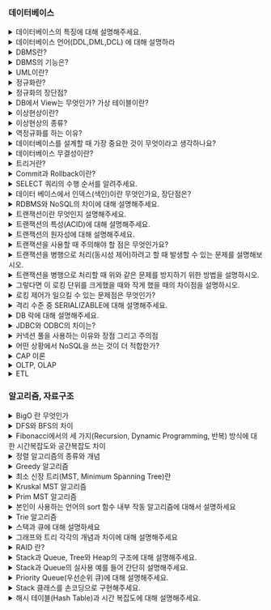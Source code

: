 
### 데이터베이스

<details>
<summary>데이터베이스의 특징에 대해 설명해주세요.</summary>
<div>

데이터베이스(Database)는 구조화된 정보나 데이터의 집합을 체계적으로 관리, 저장, 검색할 수 있게 해주는 시스템이며 데이터베이스 관리 시스템(Database Management System, DBMS)을 통해 데이터베이스를 관리하며, 이를 통해 데이터의 무결성, 일관성, 보안성, 백업 및 복구 등 여러 가지 중요한 기능을 수행할 수 있습니다. 

#### 데이터베이스의 주요 특징

- 구조화된 데이터의 저장: 데이터베이스는 데이터를 테이블 형태로 구조화하여 저장합니다. 각 테이블은 열(column)과 행(row)으로 구성되어 있으며, 각 열은 특정 유형의 데이터를 나타냅니다.
- 데이터의 무결성(Integrity): 데이터베이스는 데이터의 정확성과 일관성을 유지하기 위한 여러 가지 무결성 제약 조건을 제공합니다. 예를 들어, 기본키(primary key) 제약 조건은 테이블의 각 행이 유일하게 식별되도록 합니다.
- 데이터의 일관성(Consistency): 데이터베이스는 트랜잭션 처리를 통해 데이터의 일관성을 보장합니다. 트랜잭션은 하나 이상의 연산을 포함할 수 있으며, 모든 연산이 성공적으로 완료되거나 전혀 실행되지 않아야 합니다.=
- 보안(Security): 데이터베이스는 사용자 인증과 권한 부여를 통해 데이터 접근을 제어합니다. 이를 통해 민감한 정보를 보호하고 데이터의 무단 접근을 방지할 수 있습니다.
- 백업 및 복구(Backup and Recovery): 데이터 손실에 대비하여 데이터베이스는 데이터의 백업 및 복구 기능을 제공합니다. 시스템 장애나 데이터 손상이 발생했을 때 이전 상태로 복구할 수 있습니다.
- 동시성(Concurrency): 동시에 여러 사용자가 데이터베이스를 사용할 수 있도록 지원합니다. 데이터베이스 관리 시스템은 동시성 제어를 통해 여러 사용자의 데이터베이스 접근이 서로 간섭하지 않도록 관리합니다.
- 확장성(Scalability) 및 성능(Performance): 데이터베이스는 데이터의 양이 증가함에 따라 확장 가능하도록 설계되어 있으며, 인덱스, 쿼리 최적화 등 다양한 기술을 통해 높은 성능을 제공합니다.

</div>
</details>

<details>
<summary>데이터베이스 언어(DDL,DML,DCL) 에 대해 설명하라</summary>
<div>

### 데이터 정의 언어 (DDL: Data Definition Language)
DDL은 데이터베이스 스키마를 정의하거나 수정하고, 데이터베이스 내의 객체(테이블, 인덱스, 뷰 등)를 생성, 변경, 삭제하는 데 사용되는 언어입니다. DDL의 주요 명령어로는 CREATE, ALTER, DROP 등이 있습니다.
- CREATE: 데이터베이스, 테이블, 뷰 등의 새로운 객체를 생성합니다.
- ALTER: 기존의 데이터베이스 객체를 수정합니다.
- DROP: 데이터베이스 객체를 삭제합니다.
### 데이터 조작 언어 (DML: Data Manipulation Language)
DML은 데이터베이스 내의 데이터를 실제로 조작(추가, 수정, 삭제, 조회)하는 데 사용되는 언어입니다. DML의 주된 명령어로는 INSERT, UPDATE, DELETE, SELECT 등이 있습니다.
- INSERT: 테이블에 새로운 데이터를 추가합니다.
- UPDATE: 테이블의 기존 데이터를 수정합니다.
- DELETE: 테이블에서 데이터를 삭제합니다.
- SELECT: 테이블에서 데이터를 조회합니다.
### 데이터 제어 언어 (DCL: Data Control Language)
DCL은 데이터베이스 내의 데이터 접근 권한을 관리하거나 데이터의 무결성을 유지하기 위해 사용되는 언어입니다. DCL의 주요 명령어로는 GRANT, REVOKE 등이 있습니다.
- GRANT: 사용자에게 데이터베이스 객체에 대한 접근 권한을 부여합니다.
- REVOKE: 사용자에게 부여된 접근 권한을 제거합니다.
</div>
</details>

<details>
<summary>DBMS란?</summary>
<div>

DBMS(Database Management System, 데이터베이스 관리 시스템)란 데이터를 효율적으로 저장, 검색, 수정할 수 있도록 돕는 소프트웨어 시스템입니다. DBMS는 사용자와 데이터베이스 사이에서 중개자 역할을 하여 사용자의 요청에 따라 데이터를 조작하고 관리할 수 있게 합니다. 다양한 유형의 DBMS가 있으며, 이들은 크게 관계형 데이터베이스 관리 시스템(RDBMS)과 비관계형 데이터베이스 관리 시스템(NoSQL DBMS)으로 분류될 수 있습니다.

</div>
</details>

<details>
<summary>DBMS의 기능은?</summary>
<div>

- 데이터 정의: DBMS를 사용하여 데이터베이스의 구조를 생성, 수정, 삭제할 수 있습니다. 이는 데이터 정의 언어(DDL)를 사용하여 수행됩니다.
- 데이터 조작: 사용자는 데이터 조작 언어(DML)을 사용하여 데이터를 삽입, 수정, 삭제, 검색할 수 있습니다.
- 데이터 보안 및 무결성 관리: DBMS는 데이터의 보안, 무결성 및 일관성을 유지하기 위한 메커니즘을 제공합니다. 사용자 권한 관리를 통해 특정 데이터에 대한 접근을 제어할 수 있습니다.
- 데이터 백업 및 복구: 데이터의 손실이 발생했을 때 이를 복구할 수 있도록 DBMS는 백업 및 복구 기능을 제공합니다.
- 동시성 제어: 다수의 사용자가 동시에 데이터베이스에 접근할 때 발생할 수 있는 데이터의 불일치 문제를 방지하기 위해 DBMS는 동시성 제어 기능을 제공합니다.
- 트랜잭션 관리: DBMS는 트랜잭션이 데이터베이스의 무결성을 유지하면서 완전하게 처리될 수 있도록 관리합니다.
</div>
</details>

<details>
<summary>UML이란?</summary>
<div>
UML (Unified Modeling Language)은 소프트웨어 시스템의 설계를 시각화, 명세화, 구축 및 문서화하기 위해 사용되는 표준화된 모델링 언어입니다. UML은 소프트웨어 개발 과정에서 요구 사항의 분석부터 시스템 설계, 구현, 테스트, 유지 보수에 이르기까지 다양한 단계에서 사용됩니다. 크게 시스템의 정적인 구조를 표현하기 위한 구조 다이어그램, 시스템의 동적인 행위를 표현하기 위한 행동 다이어그램으로 나뉩니다.
</div>
</details>

<details>
<summary>정규화란?</summary>
<div>

정규화(Normalization)는 데이터베이스 설계에서 중복을 최소화하여 데이터의 무결성과 일관성을 유지하고, 수정, 삭제, 삽입 이상(anomalies)을 방지하기 위해 데이터를 구조화하는 과정입니다. 이 과정은 데이터를 여러 테이블로 분할하고, 테이블 간의 관계를 정의하여 구현합니다. 정규화는 주로 관계형 데이터베이스에서 사용되며, 여러 단계의 정규 형태(Normal Forms)로 구성됩니다.

#### 정규화의 주요 목표
- 중복 제거: 데이터의 중복을 최소화하여 저장 공간을 효율적으로 사용합니다.
- 데이터 무결성 유지: 데이터 간의 일관성과 정확성을 보장합니다.
- 이상 현상 방지: 데이터 삽입, 수정, 삭제 시 발생할 수 있는 문제를 최소화합니다.
#### 정규 형태
- 제1정규형(1NF): 모든 필드의 값이 원자값(더 이상 나눌 수 없는 값)으로만 구성되어야 합니다.
- 제2정규형(2NF): 제1정규형을 만족하며, 모든 비주요 키 속성이 기본 키에 완전 함수적 종속을 만족해야 합니다.
- 제3정규형(3NF): 제2정규형을 만족하며, 모든 비주요 키 속성이 기본 키에 이행적 종속이 되지 않아야 합니다.
- BCNF(Boyce-Codd Normal Form): 제3정규형을 만족하며, 모든 결정자가 후보 키가 되는 정규형입니다.
- 제4정규형(4NF) 및 제5정규형(5NF): 더 복잡한 다중값 종속성과 조인 종속성을 해결하기 위한 단계입니다.
</div>
</details>

<details>
<summary>정규화의 장단점?</summary>
<div>

### 정규화의 장점
- 데이터 중복 감소: 데이터 중복을 줄여 저장 공간을 효율적으로 사용할 수 있습니다.
- 데이터 무결성 및 일관성 유지: 데이터의 정확성과 일관성을 유지하며, 데이터베이스에서 오류가 발생할 확률을 줄입니다.
- 삽입/삭제/갱신 이상 최소화: 데이터 중복을 줄임으로써 삽입 이상, 삭제 이상, 갱신 이상과 같은 문제를 최소화합니다.
- 데이터 구조의 유연성 증가: 정규화된 데이터베이스는 변경이 필요할 때 더 쉽게 수정할 수 있습니다.
### 정규화의 단점
- 조회 성능 저하: 정규화로 인해 데이터가 여러 테이블에 분산되어 있을 때, 조인 연산이 빈번하게 발생하여 조회 성능이 저하될 수 있습니다.(Join 연산의 증가)
- 복잡성 증가: 데이터베이스의 구조가 복잡해지고, 관리가 어려워질 수 있습니다.
- 개발 및 유지 보수 비용 증가: 정규화된 데이터베이스는 설계가 더 복잡하고, 이로 인해 개발 및 유지보수 비용이 증가할 수 있습니다.
</div>
</details>

<details>
<summary>DB에서 View는 무엇인가? 가상 테이블이란?</summary>
<div>

데이터베이스에서 View는 실제 테이블의 데이터를 기반으로 한 가상의 테이블입니다. 이 가상 테이블은 하나 이상의 실제 테이블에서 데이터를 합성하여 만들어진 결과물로, 사용자에게는 실제 테이블처럼 보이지만, 데이터베이스에 물리적으로 존재하는 데이터의 집합은 아닙니다. View는 데이터를 검색하는 SQL 쿼리문에 이름을 부여한 것으로 이해할 수 있습니다.

#### View의 특징
- 보안성 향상: 사용자에게 특정 데이터만 보여주도록 하여 데이터 접근 제어를 용이하게 합니다.
- 복잡성 감소: 복잡한 쿼리를 간단하게 만들 수 있으며, 사용자는 복잡한 쿼리를 직접 작성하지 않고도 필요한 데이터에 접근할 수 있습니다.
- 데이터 독립성: 실제 테이블 구조가 변경되어도 View를 통해 접근하는 사용자는 영향을 받지 않을 수 있습니다.
#### 가상 테이블
가상 테이블은 View와 같이 물리적으로는 존재하지 않지만, 사용자가 쿼리를 통해 접근할 때 실제 테이블처럼 동작하는 데이터의 집합을 말합니다. 가상 테이블은 데이터베이스 시스템이 쿼리 실행 시점에 임시로 생성하며, 쿼리 처리가 끝나면 사라집니다.

###### View의 사용 사례
- 복잡한 쿼리 간소화: 여러 테이블에 걸쳐 있는 데이터를 조인 등을 통해 합치는 복잡한 쿼리를 View로 만들어 간단하게 접근할 수 있게 합니다.
- 특정 데이터 접근 제한: 사용자별로 특정 데이터에만 접근할 수 있도록 제한하고 싶을 때 View를 사용하여 접근 가능한 데이터를 제한할 수 있습니다.
</div>
</details>

<details>
<summary>이상현상이란?</summary>
<div>

이상현상(Anomalies)은 데이터베이스에서 데이터를 추가, 삭제, 수정할 때 발생할 수 있는 일관성 없는 데이터의 문제를 말합니다. 이러한 이상현상들은 데이터베이스가 잘못 설계되었을 때 주로 발생하며, 이를 방지하기 위해 데이터베이스 정규화 과정을 수행하여 데이터 중복을 최소화하고 각 정보가 적절히 분리되어 관리될 수 있도록 설계해야 합니다. 
</div>
</details>

<details>
<summary>이상현상의 종류?</summary>
<div>

### 삽입 이상 (Insertion Anomaly)
새로운 데이터를 삽입하려 할 때, 필요 이상의 정보를 입력해야 하는 문제입니다. 예를 들어, 학생 정보를 저장하는 테이블에서 학생이 수강하는 강의 정보도 함께 저장해야 한다면, 해당 학생이 아직 수강하는 강의가 없는 경우에도 강의 정보를 어떻게든 입력해야 합니다.

### 삭제 이상 (Deletion Anomaly)
특정 정보를 삭제할 때, 의도치 않게 관련된 다른 정보까지 함께 삭제되는 문제입니다. 예를 들어, 위의 학생 정보 테이블에서 특정 강의를 수강하는 모든 학생 정보를 삭제하면, 그 강의에 대한 정보도 함께 사라지게 됩니다.

### 갱신 이상 (Update Anomaly)
데이터 중복으로 인해, 데이터를 갱신할 때 일부만 갱신되어 데이터 간의 불일치가 발생하는 문제입니다. 예를 듀어, 하나의 테이블에 여러 학생이 같은 강의를 수강하고 있는 정보가 중복되어 있을 때, 그 강의 정보를 갱신하려면 모든 학생에 대한 레코드를 일일이 갱신해야 합니다. 일부만 갱신되면 데이터가 서로 일치하지 않게 됩니다.
</div>
</details>

<details>
<summary>역정규화를 하는 이유?</summary>
<div>

- 성능 향상: 정규화는 데이터 중복을 최소화하여 데이터 무결성을 보장하지만, 이로 인해 데이터를 조회할 때 여러 테이블 간에 조인(join) 연산이 많이 필요할 수 있습니다. 이러한 조인 연산은 데이터베이스의 성능을 저하시킬 수 있습니다. 역정규화를 통해 자주 사용되는 데이터를 하나의 테이블에 모으거나, 계산된 값을 저장함으로써 조회 성능을 향상시킬 수 있습니다.

- 쿼리 단순화: 여러 테이블에 걸쳐 있는 데이터를 조합하여 정보를 얻기 위한 복잡한 쿼리를 단순화할 수 있습니다. 역정규화를 통해 데이터가 한 곳에 모여 있게 되면, 사용자는 더 단순한 쿼리로 필요한 정보를 얻을 수 있습니다.

- 트랜잭션 속도 개선: 데이터를 업데이트하거나 삽입할 때, 정규화된 구조에서는 여러 테이블에 걸쳐 동시에 작업을 해야 할 수 있습니다. 역정규화를 통해 관련 데이터를 한 곳에 모으면, 이러한 작업들이 더 빨리 처리될 수 있습니다.

- 읽기 성능 향상: 특히 대규모 데이터를 다루는 데이터 웨어하우스와 같은 시스템에서는, 조회(읽기) 성능이 매우 중요합니다. 이 경우, 역정규화를 통해 데이터를 사전에 집계하거나 요약하여 빠르게 접근할 수 있도록 할 수 있습니다.
</div>
</details>

<details>
<summary>데이터베이스를 설계할 때 가장 중요한 것이 무엇이라고 생각하나요?</summary>
<div>
데이터의 무결성 유지와 성능 입니다. 데이터베이스의 주된 목적은 신뢰성 있는 데이터 저장이므로 데이터의 무결성 유지는 매우 중요한 요소 중 하나라고 생각합니다. 무결성을 유지하기 위해서는 정규화를 통해 데이터 중복을 최소화하고, 데이터베이스의 상태를 일관성 있게 유지하기 위해 트랜잭션 관리를 함으로써 데이터의 무결성을 보장하도록 합니다.
</div>
</details>

<details>
<summary>데이터베이스 무결성이란?</summary>
<div>

데이터베이스 무결성(Database Integrity)은 데이터베이스 내의 데이터가 정확하고 일관된 상태를 유지하는 것을 의미합니다. 데이터베이스 무결성을 보장하는 것은 데이터베이스 시스템의 핵심적인 요소 중 하나로, 데이터의 정확성, 일관성, 신뢰성을 유지하기 위해 다양한 제약 조건과 규칙을 적용합니다.
### 데이터베이스 무결성 종류
- 도메인 무결성(Domain Integrity): 각 필드(열)의 데이터가 정의된 도메인(유효한 값의 집합)에 속해야 한다는 것을 보장합니다. 예를 들어, 날짜 필드에는 유효한 날짜만 저장되어야 하며, 성별 필드에는 '남', '여'와 같은 유효한 값만 저장되어야 합니다.
- 엔터티 무결성(Entity Integrity): 테이블의 각 행(레코드)이 고유하게 식별될 수 있도록 합니다. 이를 위해 주로 기본 키(Primary Key)를 사용하여 각 행의 고유성을 보장합니다. 기본 키는 중복되거나 누락될 수 없는 값이어야 합니다.
- 참조 무결성(Referential Integrity): 외래 키(Foreign Key)를 사용하여 서로 관련된 테이블 간의 관계를 정확하게 유지합니다. 외래 키에 의해 참조되는 테이블의 행이 삭제되거나 변경될 때, 관련된 테이블의 데이터도 함께 업데이트되거나 삭제되어야 합니다.
- Null 무결성: Null 값 허용 여부를 제어합니다.
- 고유 무결성(Unique Integrity): 중복된 데이터 입력을 방지합니다. 즉, 항상 고유하도록 유지합니다.
</div>
</details>

<details>
<summary>트리거란?</summary>
<div>

트리거는 데이터베이스 관리 시스템(DBMS) 내에서 특정 이벤트(예: 데이터 삽입, 수정, 삭제 등)가 발생할 때 자동으로 실행되는 프로시저나 코드 블록입니다. 트리거는 데이터의 무결성을 유지하고, 복잡한 비즈니스 규칙을 자동으로 적용하며, 데이터 변경에 따른 자동 감사나 로깅 등의 작업을 수행하는 데 유용합니다. 트리거는 데이터의 상태를 관리하거나(변경 사항 모니터링) 무결성을 강화하기 위해 사용될 수 있습니다.
</div>
</details>

<details>
<summary>Commit과 Rollback이란?</summary>
<div>

### Commit
- Commit은 하나 이상의 데이터 변경(예: 삽입, 수정, 삭제)이 성공적으로 완료되었음을 데이터베이스에 알리는 명령어입니다. Commit 명령이 실행되면, 해당 트랜잭션에 의해 변경된 모든 데이터는 데이터베이스에 영구적으로 반영됩니다.
- Commit을 통해 트랜잭션은 성공적으로 종료되며, 이후 데이터 변경은 되돌릴 수 없습니다.
### Rollback
- Rollback은 트랜잭션 처리 중에 발생한 모든 데이터 변경사항을 취소하는 명령어입니다. 오류가 발생하거나 사용자가 데이터 변경을 원치 않을 경우, Rollback 명령을 통해 트랜잭션 시작 시점으로 데이터 상태를 되돌릴 수 있습니다.
- Rollback을 실행하면, 트랜잭션이 시작된 이후에 실행된 모든 데이터 변경사항이 취소되며, 데이터베이스는 트랜잭션 시작 전의 상태로 복구됩니다.

</div>
</details>

<details>
<summary>SELECT 쿼리의 수행 순서를 알려주세요.</summary>
<div>

1. FROM 절: 가장 먼저, DBMS는 FROM 절에 명시된 테이블(또는 뷰)을 읽습니다. 이 단계에서 조인이 있을 경우, 관련 테이블이 결합됩니다.

2. WHERE 절: FROM 절로부터 가져온 데이터에 대해 WHERE 절의 조건을 적용하여 필터링합니다. 이 단계에서는 특정 조건을 만족하는 행만 선택됩니다.

3. GROUP BY 절: WHERE 절에 의해 필터링된 결과에 대해 GROUP BY 절이 적용됩니다. 이는 데이터를 지정된 열의 값에 따라 그룹화합니다.

4. HAVING 절: GROUP BY 절에 의해 그룹화된 결과에 대해 HAVING 절의 조건이 적용됩니다. HAVING 절은 그룹화된 결과에 대한 추가적인 필터링을 수행합니다.

5. SELECT 절: 필터링 및 그룹화된 결과에 대해 SELECT 절이 적용됩니다. 이 단계에서는 최종적으로 반환될 열이 결정됩니다.

6. DISTINCT: SELECT 절에서 DISTINCT 키워드가 사용되었다면, 이 단계에서 중복된 결과를 제거합니다.

7. ORDER BY 절: 모든 처리가 완료된 후, ORDER BY 절에 따라 결과가 정렬됩니다. 이는 최종 결과 집합을 사용자가 지정한 순서대로 정렬하는 작업입니다.

8. LIMIT / OFFSET 절 (해당되는 경우): 마지막에, LIMIT 또는 OFFSET 절이 적용되어 최종 결과 집합에서 특정 수의 행만을 반환하거나, 특정 위치부터 행을 반환합니다.
</div>
</details>

<details>
<summary>데이터 베이스에서 인덱스(색인)이란 무엇인가요, 장단점은?</summary>
<div>

데이터베이스에서 인덱스(색인)는 데이터베이스 테이블의 데이터에 빠르게 접근할 수 있도록 도와주는 데이터 구조입니다. 인덱스는 검색 쿼리의 성능을 향상시키기 위해 사용되며, 주로 B-트리나 해시 테이블 같은 자료 구조를 사용하여 구현됩니다.

#### 장점
- 검색 성능 향상: 인덱스를 사용하면 데이터베이스에서 데이터를 찾는 속도가 크게 빨라집니다. 특히, 대용량 데이터에서는 검색, 정렬, 조인 연산의 성능이 크게 향상됩니다.
- 정렬된 데이터 접근: 인덱스를 사용하면 데이터를 정렬된 상태로 유지할 수 있어, 범위 검색과 정렬 쿼리의 성능을 향상시킬 수 있습니다.
#### 단점
- 저장 공간 사용: 인덱스는 추가적인 저장 공간을 사용합니다. 인덱스를 많이 생성할수록 더 많은 디스크 공간이 필요합니다.
- 작성 및 유지 관리 비용: 인덱스가 있는 테이블에 데이터를 삽입, 삭제, 수정하는 경우 인덱스도 함께 업데이트해야 하므로, 데이터 변경 작업의 성능이 저하될 수 있습니다.
- 성능 저하: 잘못 설계된 인덱스는 성능을 저하시킬 수 있습니다. 예를 들어, 필요하지 않은 인덱스가 많은 경우, 데이터 변경 작업의 성능이 떨어질 수 있습니다.
</div>
</details>

<details>
<summary>RDBMS와 NoSQL의 차이에 대해 설명해주세요.</summary>
<div>

### RDBMS
- 구조: RDBMS는 테이블 기반의 구조를 가지며, 데이터는 열과 행으로 구성된 테이블에 저장됩니다. 각 행은 고유한 키를 가지며, 테이블 간의 관계를 통해 데이터를 관리합니다.
- 데이터 무결성 및 일관성: RDBMS는 엄격한 데이터 무결성 규칙을 적용하며, ACID (Atomicity, Consistency, Isolation, Durability) 속성을 통해 데이터의 일관성과 신뢰성을 보장합니다.
- 쿼리 언어: SQL (Structured Query Language)을 사용하여 데이터를 조회, 수정, 삭제합니다.
- 사용 사례: 복잡한 쿼리와 트랜잭션이 필요한 응용 프로그램, 은행이나 금융 서비스 등 데이터의 일관성과 무결성이 중요한 분야에 적합합니다.
### NoSQL
- 구조: NoSQL 데이터베이스는 비관계형이며, 다양한 데이터 모델(키-값 저장소, 문서 지향, 컬럼 패밀리, 그래프 기반 등)을 지원합니다. 이러한 유연성은 구조화되지 않은 데이터를 쉽게 저장하고 관리할 수 있게 해줍니다.
- 확장성: NoSQL은 수평적 확장성이 뛰어나며, 대량의 데이터와 트래픽을 처리할 수 있도록 설계되었습니다. 데이터를 여러 서버에 분산시켜 저장할 수 있습니다.
- 유연성: NoSQL은 스키마가 없거나 유연한 스키마를 제공하여, 빠르게 변화하는 데이터 구조에 적합합니다.
- 사용 사례: 대규모 웹 애플리케이션, 실시간 분석, 빅 데이터 처리 등 변화가 빠르고, 대규모 분산 데이터를 처리해야 하는 환경에 적합합니다.
</div>
</details>

<details>
<summary>트랜잭션이란 무엇인지 설명해주세요.</summary>
<div>

트랜잭션이란 데이터베이스 관리 시스템(DBMS)에서 안전하게 데이터를 처리하기 위해 사용되는 작업의 단위입니다. 이는 하나 이상의 데이터베이스 연산(예: 삽입, 갱신, 삭제)을 포함할 수 있으며, 이러한 연산들은 전체가 함께 성공적으로 완료되거나 전혀 실행되지 않아야 합니다. 트랜잭션의 주요 목적은 데이터의 일관성과 무결성을 유지하는 것입니다.
</div>
</details>

<details>
<summary>트랜잭션의 특성(ACID)에 대해 설명해주세요.</summary>
<div>

- 원자성(Atomicity): 트랜잭션 내의 모든 연산은 하나의 단위로 처리됩니다. 즉, 모든 연산이 성공적으로 완료되거나 하나도 실행되지 않아야 합니다.
- 일관성(Consistency): 트랜잭션이 성공적으로 완료되면, 데이터베이스는 하나의 일관된 상태에서 다른 일관된 상태로 변화해야 합니다. 이는 데이터의 무결성 제약 조건이 유지되어야 함을 의미합니다.
- 독립성(Isolation): 동시에 실행되는 여러 트랜잭션들은 서로 영향을 주지 않고 독립적으로 실행되어야 합니다. 이를 위해 DBMS는 동시성 제어 메커니즘을 사용합니다.
- 지속성(Durability): 트랜잭션이 성공적으로 완료되면, 그 결과는 영구적으로 데이터베이스에 반영됩니다. 시스템 장애가 발생해도 이러한 결과는 손실되지 않습니다.
</div>
</details>

<details>
<summary>트랜잭션의 원자성에 대해 설명해주세요.</summary>
<div>

트랜잭션 내의 모든 연산은 하나의 단위로 처리됩니다. 즉, 모든 연산이 성공적으로 완료되거나 하나도 실행되지 않아야 합니다.
</div>
</details>

<details>
<summary>트랜잭션을 사용할 때 주의해야 할 점은 무엇인가요?</summary>
<div>

- 락(Lock) 경쟁과 데드락(Deadlock): 여러 트랜잭션이 동시에 동일한 데이터에 접근하려고 할 때, 락 경쟁이 발생할 수 있습니다. 이는 시스템의 성능 저하로 이어질 수 있으며, 최악의 경우에는 데드락이 발생하여 트랜잭션이 서로를 기다리는 상태가 될 수 있습니다. 이를 방지하기 위해서는 트랜잭션 설계 시 락을 최소화하고, 필요한 경우 타임아웃을 설정하는 등의 방법을 고려해야 합니다.

- 트랜잭션의 길이: 트랜잭션의 실행 시간이 길어질수록, 다른 트랜잭션이 해당 데이터에 접근하는데 걸리는 시간도 길어집니다. 따라서 트랜잭션을 가능한 짧게 유지하여, 시스템의 동시성과 성능을 향상시키는 것이 중요합니다.

- Isolation Level 선택: 트랜잭션의 격리 수준(Isolation Level)을 적절히 선택하는 것이 중요합니다. 격리 수준이 낮으면 데이터 일관성 문제가 발생할 수 있고, 격리 수준이 높으면 성능 저하가 발생할 수 있습니다. 따라서 애플리케이션의 요구 사항과 성능 기대치를 고려하여 적절한 격리 수준을 선택해야 합니다.

- 롤백(Rollback)과 커밋(Commit): 트랜잭션 중에 오류가 발생하거나 예상치 못한 상황이 발생했을 때, 트랜잭션을 롤백하여 데이터의 일관성을 유지해야 합니다. 반면, 트랜잭션이 성공적으로 완료되었다면 커밋을 통해 변경 사항을 데이터베이스에 반영해야 합니다. 이 과정에서 실수로 롤백 또는 커밋을 잘못 사용하면 데이터 손실 또는 불일치가 발생할 수 있습니다.

- 리소스 사용 최적화: 트랜잭션을 사용할 때는 리소스(네트워크, CPU, 메모리 등) 사용을 최적화하는 것이 중요합니다. 불필요한 데이터 접근을 최소화하고, 필요한 데이터만 처리하여 리소스 낭비를 줄이는 것이 좋습니다.
</div>
</details>

<details>
<summary>트랜잭션을 병행으로 처리(동시성 제어)하려고 할 때 발생할 수 있는 문제를 설명해보시오.</summary>
<div>

- 데이터 불일치 (Inconsistency): 트랜잭션 간 데이터 간섭으로 인해 데이터의 일관성이 깨질 수 있습니다. 예를 들어, 두 개의 트랜잭션이 동시에 같은 데이터를 수정하면 데이터 불일치가 발생할 수 있습니다.
- 갱신 손실 (Lost Update): 두 개의 트랜잭션이 동시에 같은 데이터를 수정하면, 나중에 실행된 트랜잭션의 수정 내용이 이전 트랜잭션의 수정 내용을 덮어쓰는 문제가 발생할 수 있습니다.
- Dirty Read: 한 트랜잭션이 아직 커밋되지 않은 데이터를 다른 트랜잭션이 읽는 경우, 해당 데이터가 롤백되면 문제가 발생할 수 있습니다.
- Non-repeatable Read: 한 트랜잭션이 동일한 쿼리를 두 번 실행할 때, 두 쿼리 사이에 다른 트랜잭션이 데이터를 변경하고 커밋함으로써, 두 쿼리의 결과가 다르게 나오는 현상입니다. 이는 데이터의 일관성을 해칠 수 있습니다.
- Phantom Read: 한 트랜잭션이 일련의 레코드를 두 번 조회할 때, 첫 번째 조회와 두 번째 조회 사이에 다른 트랜잭션이 새로운 레코드를 삽입하거나 삭제함으로써, 두 조회 결과가 다르게 나오는 현상입니다. 이는 특히 범위 쿼리에서 문제가 될 수 있습니다.
</div>
</details>

<details>
<summary>트랜잭션을 병행으로 처리할 때 위와 같은 문제를 방지하기 위한 방법을 설명하시오.</summary>
<div>

- 록킹(Locking) 메커니즘: 데이터베이스는 특정 데이터 항목에 대한 동시 액세스를 관리하기 위해 록을 사용합니다. 록에는 공유 록(읽기용)과 배타적 록(쓰기용)이 있으며, 이를 통해 동시성 문제를 해결합니다. 록킹을 통해 데이터 항목에 대한 독점적 액세스 권한을 부여할 수 있지만, 과도한 록 사용은 성능 저하 및 데드락을 초래할 수 있습니다.
- 데드락 감지 및 복구: 데드락은 두 개 이상의 트랜잭션이 서로의 록을 기다리며 무한 대기 상태에 빠지는 현상입니다. 데이터베이스 시스템은 데드락을 감지하고, 강제로 트랜잭션 중 하나를 중단하여 데드락을 해결합니다.
- 타임스탬프 기반 기법: 이 방법은 트랜잭션이 시작될 때 타임스탬프를 부여하고, 이를 기반으로 트랜잭션의 실행 순서를 결정합니다. 타임스탬프 기반 기법은 록킹보다 데드락 발생 가능성이 낮지만, 트랜잭션 롤백이 더 빈번하게 발생할 수 있습니다.
- 낙관적 동시성 제어(Optimistic Concurrency Control, OCC): 낙관적 동시성 제어는 데이터에 대한 액세스를 시작할 때 록을 사용하지 않고, 트랜잭션이 커밋되기 직전에만 데이터가 변경되었는지 확인합니다. 변경이 없으면 트랜잭션을 커밋하고, 변경이 발견되면 롤백합니다.
- 격리 수준(Isolation Level): SQL 표준에서는 다양한 격리 수준을 정의하여, 애플리케이션의 요구 사항과 성능 기대치에 따라 적절한 격리 수준을 선택할 수 있게 합니다. 높은 격리 수준은 데이터 일관성을 보장하지만 성능 저하를 초래할 수 있으며, 낮은 격리 수준은 성능은 좋지만 데이터 일관성 문제가 발생할 수 있습니다.
</div>
</details>

<details>
<summary>그렇다면 이 로킹 단위를 크게했을 때와 작게 했을 때의 차이점을 설명하시오.</summary>
<div>

### 로킹 단위를 크게 했을 때
- 관리의 단순성: 큰 단위로 로킹을 하면 관리해야 할 로크의 수가 줄어들어 관리가 상대적으로 간단해집니다.
- 데드락 발생 확률 감소: 로킹 단위가 크면 동시에 여러 데이터에 접근하는 트랜잭션 사이의 충돌이 줄어들어 데드락 발생 확률이 감소할 수 있습니다.
- 성능 저하: 큰 단위로 데이터를 잠그면 많은 데이터가 오랫동안 잠기게 되어 다른 트랜잭션의 대기 시간이 증가하고, 결과적으로 시스템의 동시성과 성능이 저하될 수 있습니다.
### 로킹 단위를 작게 했을 때
- 성능 향상: 작은 단위로 로킹을 하면 필요한 데이터만 잠그므로 다른 트랜잭션이 동시에 수행될 수 있어 시스템의 동시성과 성능이 향상됩니다.
- 데드락 발생 확률 증가: 로킹 단위가 작을수록 관리해야 할 로크의 수가 많아지고, 이로 인해 데드락 발생 확률이 증가할 수 있습니다.
- 관리의 복잡성: 작은 단위로 로킹을 할 경우 관리해야 할 로크의 수가 많아지므로 로크 관리가 복잡해집니다.
</div>
</details>

<details>
<summary>로킹 제어가 일으킬 수 있는 문제점은 무엇인가?</summary>
<div>
로킹 제어는 동시성을 관리하고 데이터 일관성을 유지하는 데 필수적인 메커니즘이지만, 잘못 관리되었을 때 데이터의 불일치 문제와 트랙잭션의 처리의 문제가 발생할 수 있습니다.
- 데드락
- lock 경합
- lock overhead
- starvation
</div>
</details>

<details>
<summary>격리 수준 중 SERIALIZABLE에 대해 설명해주세요.</summary>
<div>

SERIALIZABLE 격리 수준은 데이터베이스 트랜잭션의 가장 높은 격리 수준입니다. 이 격리 수준에서는 트랜잭션이 순차적으로 실행되는 것처럼 보장하여, 트랜잭션이 서로 영향을 주지 않도록 합니다. SERIALIZABLE 격리 수준은 동시성을 크게 제한하지만, 데이터 일관성과 정합성을 가장 강력하게 보장합니다.
- Dirty Read: 한 트랜잭션이 아직 커밋되지 않은 다른 트랜잭션의 변경 사항을 읽는 것을 방지합니다.
- Non-Repeatable Read: 한 트랜잭션 내에서 동일한 쿼리를 여러 번 실행했을 때, 결과가 바뀌는 현상을 방지합니다. 즉, 한 트랜잭션 동안 조회한 데이터는 그 트랜잭션이 종료될 때까지 변경되지 않음을 보장합니다.
- Phantom Read: 한 트랜잭션 내에서 동일한 쿼리를 여러 번 실행했을 때, 새로 추가된 레코드가 조회되는 현상을 방지합니다. 즉, 한 트랜잭션 동안 조회 조건에 맞는 데이터 집합이 그 트랜잭션이 종료될 때까지 변하지 않음을 보장합니다.

</div>
</details>

<details>
<summary>DB 락에 대해 설명해주세요.</summary>
<div>

데이터베이스(DB) 락(lock)은 동시에 여러 트랜잭션이 데이터베이스에 접근할 때 데이터의 일관성과 무결성을 보장하기 위해 사용되는 메커니즘입니다. 이는 데이터를 동시에 읽거나 쓰는 여러 트랜잭션 간의 충돌을 방지하여, 데이터베이스 시스템에서 안정적으로 데이터를 관리할 수 있도록 도와줍니다.

#### DB lock 종류
- 공유 락(Shared Lock): 데이터를 읽기 위해 사용되는 락입니다. 여러 사용자가 동시에 데이터를 읽을 수 있습니다.
- 배타 락(Exclusive Lock): 데이터를 쓰기 위해 사용되는 락입니다. 한 사용자만 데이터를 수정할 수 있습니다.
- 업데이트 락(Update Lock): 데드락(Deadlock) 방지를 위해 사용되는 락입니다. 데이터를 업데이트하는 트랜잭션에 부여됩니다.
- 내재 락(Inherent Lock): 데이터베이스 시스템에 의해 자동으로 설정되며 사용자가 요청한 범위에 대한 락(ex, 테이블 락)을 걸 수 있는지 여부를 빠르게 파악하기 위해 사용되는 락입니다.
</div>
</details>

<details>
<summary>JDBC와 ODBC의 차이는?</summary>
<div>

JDBC(Java Database Connectivity)와 ODBC(Open Database Connectivity)는 데이터베이스에 접근하기 위해 사용되는 프로그래밍 인터페이스입니다. 
- 언어 및 플랫폼 종속성:
  - JDBC는 Java 프로그래밍 언어에 종속적입니다. Java 애플리케이션에서만 사용할 수 있습니다.
  - ODBC는 언어 및 플랫폼 독립적입니다. Windows, Linux, macOS 등 다양한 운영 체제에서 사용할 수 있습니다.
- 데이터베이스 연결 방식:
  - JDBC는 Java 애플리케이션과 데이터베이스를 직접 연결합니다.
  - ODBC는 중간에 ODBC 드라이버를 사용하여 데이터베이스에 연결합니다.
- 성능:
  - JDBC는 ODBC에 비해 데이터베이스 연결 및 쿼리 실행 속도가 빠릅니다.
  - ODBC는 중간 드라이버 계층으로 인해 JDBC보다 성능이 다소 떨어질 수 있습니다.
- 데이터베이스 독립성:
  - JDBC는 데이터베이스 벤더별로 드라이버를 제공하므로 데이터베이스 독립성이 높습니다.
  - ODBC는 ODBC 드라이버를 통해 데이터베이스 독립성을 제공합니다.
- 사용 목적:
  - JDBC는 Java 애플리케이션에서 데이터베이스 연동을 위해 사용됩니다.
  - ODBC는 Windows 애플리케이션에서 데이터베이스 연동을 위해 사용됩니다.
</div>
</details>

<details>
<summary>커넥션 풀을 사용하는 이유와 장점 그리고 주의점</summary>
<div>

매번 요청이 있을 때마다 데이터베이스 연결을 새로 생성하고 종료하는 것은 성능 저하를 초래합니다. 커넥션 풀은 이러한 문제를 해결하기 위해 사용됩니다.

#### 장점
- 성능 향상: 미리 생성된 연결을 풀에서 가져와 사용하기 때문에, 연결 생성과 종료에 드는 비용이 절감되어 전체적인 성능이 향상됩니다.
- 자원의 효율적 사용: 동시에 사용할 수 있는 데이터베이스 연결의 수를 제한하여, 자원을 효율적으로 관리할 수 있습니다.
- 관리의 용이성: 커넥션 풀을 통해 연결의 최대 개수, 최소 개수, 대기 시간 등을 설정할 수 있어, 데이터베이스 연결 관리가 용이해집니다.
#### 주의점
- 커넥션 누수 방지: 사용한 커넥션은 반드시 풀로 반환해야 합니다. 반환되지 않은 커넥션은 '커넥션 누수(Leak)'로 이어져, 결국 사용가능한 커넥션이 고갈될 수 있습니다.
- 적절한 풀 크기 설정: 너무 작은 풀 크기는 동시 요청 처리 성능에 제약을 줄 수 있으며, 너무 큰 풀 크기는 불필요한 자원 사용을 초래할 수 있습니다. 애플리케이션의 요구 사항과 자원 한계를 고려하여 적절한 크기를 설정해야 합니다.
- 트랜잭션 관리 주의: 커넥션 풀을 사용할 때, 트랜잭션 관리에 주의해야 합니다. 트랜잭션이 완료된 후 커넥션을 풀로 반환하기 전에 트랜잭션을 명확하게 종료(커밋 또는 롤백)해야 합니다.
</div>
</details>

<details>
<summary>어떤 상황에서 NoSQL을 쓰는 것이 더 적합한가?</summary>
<div>

- 대규모 분산 데이터: NoSQL은 수평적 확장성이 뛰어나기 때문에, 대규모 분산 시스템에서 데이터를 효율적으로 처리하고 관리할 수 있습니다.
- 비정형 데이터: NoSQL은 비정형 데이터나 반정형 데이터를 저장하고 관리하는 데 용이합니다. 다양한 형태의 데이터(문서, 키-값 쌍, 그래프 등)를 효과적으로 처리할 수 있습니다.
- 유연한 스키마: 스키마 변경이 빈번하거나 스키마가 미리 정의되지 않은 경우 NoSQL이 더 적합할 수 있습니다. NoSQL 데이터베이스는 유연한 스키마를 지원하여, 데이터 모델을 빠르게 변경하고 적용할 수 있습니다.
- 빠른 읽기/쓰기 요구: 실시간 분석, 콘텐츠 관리 시스템, 온라인 광고 네트워크와 같이 빠른 읽기와 쓰기 성능이 요구되는 경우 NoSQL이 더 적합할 수 있습니다. NoSQL 데이터베이스는 고성능 읽기/쓰기 작업을 지원합니다.
- 고가용성과 내결함성 요구: NoSQL 데이터베이스는 대부분 데이터의 복제(replication)와 분산(distribution)을 지원하여, 시스템의 일부가 실패하더라도 서비스가 지속될 수 있도록 고가용성과 내결함성을 제공합니다.
- 확장성 요구: 데이터 양이 급격히 증가하는 경우에, NoSQL 데이터베이스는 데이터베이스 서버를 추가적으로 배치하여 쉽게 확장할 수 있는 수평적 확장성(horizontal scalability)을 제공합니다.
</div>
</details>

<details>
<summary>CAP 이론</summary>
<div>
CAP 이론은 분산 데이터베이스 시스템에서 시스템 장애로 인해 전체 데이터베이스를 어떻게 제어할지 결정하는 이론입니다.
CAP 이론은 이 세 가지 속성 중 어느 두 가지는 만족시킬 수 있지만, 모든 세 가지 속성을 동시에 만족시키는 것은 불가능하다고 주장합니다.

- Consistency (일관성): 모든 노드가 같은 순간에 같은 데이터를 보여줘야 한다는 원칙입니다. 즉, 어떤 데이터를 업데이트하면 모든 사용자는 그 변경사항을 즉시 볼 수 있어야 합니다.
- Availability (가용성): 모든 요청이 성공적으로 처리되어야 하며, 어떤 사용자도 서비스 거부를 경험해서는 안 된다는 원칙입니다. 시스템은 항상 응답을 반환해야 합니다.
- Partition Tolerance (분할 내성): 네트워크 분할이 발생해도 시스템이 계속 작동해야 한다는 원칙입니다. 즉, 네트워크의 일부가 실패하거나 일부 노드 간의 통신이 끊어져도 시스템은 계속 작동할 수 있어야 합니다.
</div>
</details>

<details>
<summary>OLTP, OLAP</summary>
<div>

#### OLTP(Online Transaction Processing)
- 실시간으로 발생하는 다수의 간단한 트랜잭션을 처리하는 데 사용됩니다. (DBMS의 전형적인 예)
- 은행 ATM, 온라인 뱅킹, 전자 상거래 등의 실시간 데이터 처리에 활용됩니다.
- 데이터 무결성 유지와 동시 사용자 접근 제어가 중요합니다.
- 빠른 응답 시간과 높은 처리량이 요구됩니다.
#### OLAP(Online Analytical Processing)
- 복잡한 쿼리와 다차원 분석을 고속으로 수행하는 데 사용됩니다.
- 비즈니스 인텔리전스, 의사 결정 지원, 예측 분석 등에 활용됩니다.
- 다양한 데이터 소스를 통합하여 다각도로 분석할 수 있습니다.
- 데이터 모델링의 유연성과 빠른 쿼리 처리 속도가 중요합니다.
</div>
</details>

<details>
<summary>ETL</summary>
<div>
ETL은 Extract, Transform, Load의 약자로, 데이터를 한 환경이나 형식에서 다른 환경이나 형식으로 이동시키기 위한 데이터 웨어하우스의 주요 과정입니다. 이 과정은 데이터를 추출하고, 필요에 따라 변환한 후, 마지막으로 다른 시스템에 로드하는 세 단계로 구성됩니다.

1. Extract (추출): 이 단계에서는 다양한 소스(예: 관계형 데이터베이스, 파일 시스템, 웹 페이지 등)에서 필요한 데이터를 추출합니다. 이 과정에서 데이터는 아직 변환되지 않은 원시 형태로 존재합니다.

2. Transform (변환): 추출된 데이터는 저장, 조회, 분석 등의 목적에 맞게 변환됩니다. 이 과정에는 데이터 클린징, 중복 제거, 형식 변환, 데이터 통합, 비즈니스 규칙 적용 등이 포함될 수 있습니다. 변환 과정을 통해 데이터는 분석이나 데이터 웨어하우스에 저장하기에 적합한 형태로 만들어집니다.

3. Load (로드): 변환된 데이터는 최종적으로 대상 시스템(예: 데이터 웨어하우스, 데이터 레이크, 다른 데이터베이스 등)에 로드됩니다. 대량의 데이터를 효율적으로 저장하기 위해 배치 로드나 실시간 로드와 같은 다양한 로드 전략을 사용할 수 있습니다.
</div>
</details>

</details>

### 알고리즘, 자료구조

<details>
<summary>BigO 란 무엇인가</summary>
<div>

Big O 표기법은 알고리즘의 실행 시간이나 필요한 공간이 입력 크기에 대해 어떻게 변화하는지를 나타내는 방법입니다. 이는 최악의 경우 시나리오를 기준으로 한 표현으로, 알고리즘의 효율성을 이해하고 비교하는 데 사용됩니다. Big O 표기법은 알고리즘의 성능을 큰 입력에 대해 추상화하여 표현함으로써, 다양한 알고리즘을 간결하게 비교할 수 있도록 합니다.

### Big O 표기법의 예시
- O(1): 상수 시간 - 입력 크기와 관계없이 실행 시간이 일정합니다. 예: 배열에서 하나의 요소에 접근하기
- O(log n): 로그 시간 - 입력 크기가 커질수록 실행 시간이 로그 비율로 증가합니다. 예: 이진 검색
- O(n): 선형 시간 - 실행 시간이 입력 크기에 비례하여 증가합니다. 예: 배열을 순회하며 각 요소를 확인하기
- O(n log n): 선형 로그 시간 - 많은 정렬 알고리즘들이 이 범주에 속합니다. 예: 퀵 정렬, 병합 정렬
- O(n^2): 제곱 시간 - 실행 시간이 입력 크기의 제곱에 비례하여 증가합니다. 예: 간단한 정렬 알고리즘인 버블 정렬
- O(2^n): 지수 시간 - 실행 시간이 입력 크기에 대한 2의 거듭제곱으로 증가합니다. 예: 특정한 조합 문제들
- O(n!): 팩토리얼 시간 - 실행 시간이 입력 크기의 팩토리얼에 비례하여 증가합니다. 예: 완전 탐색으로 모든 순열을 생성하는 경우
</div>
</details>

<details>
<summary>DFS와 BFS의 차이</summary>
<div>

DFS (Depth-First Search)와 BFS (Breadth-First Search)는 그래프 탐색 알고리즘으로, 그래프의 모든 노드를 방문하는 방법입니다. 이 두 알고리즘은 탐색 방식의 차이를 가지며, 각각의 특징과 사용 사례가 다릅니다.

### DFS (Depth-First Search, 깊이 우선 탐색)
- 방식: DFS는 한 방향으로 깊이 탐색하다가 더 이상 탐색할 노드가 없을 때까지 진행한 후, 되돌아가 다른 방향의 노드를 탐색합니다. 재귀 함수 또는 스택을 사용하여 구현할 수 있습니다.
- 특징: 메모리 사용량이 상대적으로 적고, 해가 있는 경우 빠르게 해당 해를 찾을 수 있습니다. 그러나 최단 경로를 찾는 데는 적합하지 않을 수 있습니다.
- 사용 사례: 복잡한 퍼즐 해결, 경로 탐색 문제, 백트래킹 문제 등에 사용됩니다.
### BFS (Breadth-First Search, 너비 우선 탐색)
- 방식: BFS는 시작 노드로부터 가까운 노드부터 차례대로 너비를 넓혀가며 탐색합니다. 큐를 사용하여 구현합니다.
- 특징: 모든 노드를 최단 경로로 방문합니다. 따라서 최단 경로 또는 최소 비용 문제에 적합합니다. 그러나 DFS에 비해 메모리 사용량이 더 많을 수 있습니다.
- 사용 사례: 최단 경로 문제, 소셜 네트워킹 서비스의 친구 추천 시스템, 네트워크 브로드캐스팅 등에 사용됩니다.
</div>
</details>

<details>
<summary>Fibonacci에서의 세 가지(Recursion, Dynamic Programming, 반복) 방식에 대한 시간복잡도와 공간복잡도 차이</summary>
<div>

1. 재귀(Recursion)
- 시간 복잡도: O(2^n)
  - 재귀 호출이 중복되어 지수적으로 증가하기 때문에 매우 비효율적입니다.
- 공간 복잡도: O(n)
  - 재귀 호출로 인해 스택 프레임이 쌓이므로 공간 복잡도가 선형적으로 증가합니다.
2. 동적 프로그래밍(Dynamic Programming): 재귀지만 메모리를 사용
- 시간 복잡도: O(n)
  - 이전에 계산된 값을 저장하여 중복 계산을 방지하므로 선형 시간 복잡도를 가집니다.
- 공간 복잡도: O(n)
  - 이전에 계산된 값을 저장하기 위해 선형 공간 복잡도가 필요합니다.
3. 반복(Iteration): for문을 사용
- 시간 복잡도: O(n)
  - 반복문을 통해 선형 시간 복잡도로 계산할 수 있습니다.
- 공간 복잡도: O(1)
  - 상수 공간만 필요하므로 공간 복잡도가 O(1)입니다.
</div>
</details>

<details>
<summary>정렬 알고리즘의 종류와 개념</summary>
<div>

#### 버블 정렬 (Bubble Sort)
- 가장 간단한 정렬 알고리즘 중 하나로, 인접한 두 원소를 비교해가며 순서대로 정렬합니다.
- 시간 복잡도: 평균 및 최악의 경우 O(n^2)
#### 선택 정렬 (Selection Sort)
- 전체 원소 중에서 최소값을 찾아 선택한 뒤, 맨 앞에 위치한 원소와 교환하는 방식으로 정렬합니다.
- 시간 복잡도: 항상 O(n^2)
#### 삽입 정렬 (Insertion Sort)
- 각 숫자를 적절한 위치에 삽입하는 방식으로 정렬합니다. 이미 정렬된 배열에 새 원소를 적절한 위치에 삽입합니다.
- 시간 복잡도: 평균 및 최악의 경우 O(n^2), 최선의 경우 O(n)
#### 퀵 정렬 (Quick Sort)
- 분할 정복 알고리즘의 일종으로, 피벗을 선택하고 피벗보다 작은 요소들은 피벗의 왼쪽, 큰 요소들은 오른쪽으로 분할하여 정렬합니다.
- 시간 복잡도: 평균 O(n log n), 최악의 경우 O(n^2)
#### 병합 정렬 (Merge Sort)
- 분할 정복 기법을 사용하여, 배열을 더 이상 나눌 수 없을 때까지 반으로 나누고, 그 후 정렬된 하위 배열들을 병합하면서 정렬합니다.
- 시간 복잡도: 항상 O(n log n)
#### 힙 정렬 (Heap Sort)
- 힙 자료구조를 이용하여 전체 트리를 최대 힙으로 만든 다음, 최대 힙에서 최대값(루트)을 배열의 마지막 요소와 교환하고, 힙의 크기를 줄여가며 정렬을 진행합니다.
- 시간 복잡도: O(n log n)
</div>
</details>

<details>
<summary>Greedy 알고리즘</summary>
<div>

탐욕 알고리즘(Greedy Algorithm)은 최적화 문제를 해결하는 데 사용되는 알고리즘입니다. 이 방식은 매 선택지를 고를 때마다 그 순간에 가장 좋다고 생각되는 것을 선택하는 방법으로, 전체를 고려하지 않고 지역적으로 최적의 해를 찾아갑니다. 탐욕 알고리즘은 간단하고 빠르게 해답에 접근할 수 있다는 장점이 있지만, 항상 최적의 해를 보장하지는 않습니다. 대표적인 예로 거스름돈 문제가 있습니다.
</div>
</details>

<details>
<summary>최소 신장 트리(MST, Minimum Spanning Tree)란</summary>
<div>

최소 신장 트리(Minimum Spanning Tree, MST)는 가중치가 부여된 연결 그래프에서 모든 정점을 포함하면서 사이클이 없는 부분 그래프(트리) 중 가중치의 합이 최소인 트리를 의미합니다. 이 트리는 네트워크 설계, 도로망 구축, 전기 회로 설계 등 다양한 분야에서 최소 비용 문제를 해결하기 위해 사용됩니다.
#### 최소 신장 트리의 특징
- 연결 그래프의 모든 정점을 포함합니다.
- 사이클을 형성하지 않습니다. 즉, 트리의 성질을 만족합니다.
- 정점의 수가 N개일 때, 최소 신장 트리는 정확히 N-1개의 간선을 가집니다.
- 가중치의 합이 최소가 되어야 합니다.
</div>
</details>

<details>
<summary>Kruskal MST 알고리즘</summary>
<div>

- 모든 간선을 가중치에 따라 오름차순으로 정렬합니다.
- 가중치가 가장 낮은 간선부터 선택하여 트리를 구성합니다. 단, 선택된 간선이 사이클을 형성하는 경우에는 제외합니다.
- 이 과정을 모든 정점이 연결될 때까지 반복합니다.
- 시간 복잡도는 O(ElogE)입니다 (E는 간선의 수).
</div>
</details>

<details>
<summary>Prim MST 알고리즘</summary>
<div>

- 시작 정점을 선택합니다.
- 선택된 정점과 인접한 간선 중 가중치가 가장 낮은 간선을 선택하여 트리를 확장합니다.
- 모든 정점이 트리에 포함될 때까지 반복합니다.
- 시간 복잡도는 O(E + VlogV)입니다 (V는 정점의 수, E는 간선의 수).
</div>
</details>

<details>
<summary>본인이 사용하는 언어의 sort 함수 내부 작동 알고리즘에 대해서 설명하세요</summary>
<div>

### Java의 Arrays.sort()
Java에서는 배열을 정렬할 때 Arrays.sort() 함수를 사용합니다. 이 함수는 내부적으로 두 가지 주요 알고리즘을 사용합니다.

- Dual-Pivot Quicksort: 기본 데이터 타입(예: int, long, byte, char 등) 배열을 정렬할 때 사용됩니다. 기존의 퀵소트보다 개선된 버전으로, 배열을 세 부분으로 나누어 정렬합니다. 이 알고리즘은 평균적으로 O(n log n)의 시간 복잡도를 가지며, 최악의 경우에도 O(n^2)보다 나은 성능을 보입니다.

- TimSort: 객체 배열(예: Integer[], String[] 등)을 정렬할 때 사용됩니다. TimSort는 병합 정렬(Merge Sort)과 삽입 정렬(Insertion Sort)을 결합한 알고리즘으로, 작은 배열에 대해서는 삽입 정렬을, 큰 배열에 대해서는 병합 정렬을 사용하여 최적화된 성능을 제공합니다. TimSort의 시간 복잡도는 최악의 경우에도 O(n log n)입니다.

### Python의 sort()와 sorted()
Python에서는 리스트의 sort() 메소드나 내장 함수 sorted()를 사용하여 데이터를 정렬할 수 있습니다. Python의 정렬 알고리즘은 TimSort를 사용합니다.
- TimSort: Python의 정렬 알고리즘은 자바의 객체 배열 정렬에 사용되는 것과 동일한 알고리즘입니다. 작은 배열에 대해서는 삽입 정렬을 사용하고, 큰 배열에 대해서는 병합 정렬의 기법을 적용합니다. 이 방식은 데이터의 초기 정렬 상태를 최대한 활용하여, 이미 정렬되어 있거나 거의 정렬된 데이터에 대해 매우 빠른 성능을 보입니다. 시간 복잡도는 최악의 경우에도 O(n log n)입니다.
</div>
</details>

<details>
<summary>Trie 알고리즘</summary>
<div>  

Trie 알고리즘은 문자열 검색을 위해 사용되는 트리 기반의 자료 구조입니다. 이 자료 구조는 효율적으로 문자열 집합을 저장하고 검색할 수 있도록 설계되었습니다. 각 노드는 문자 하나를 나타내며, 문자열은 루트에서 리프 노드까지의 경로로 표현됩니다.
</div>
</details>

<details>
<summary>스택과 큐에 대해 설명하세요</summary>
<div>

#### 스택(Stack)
스택은 가장 마지막에 삽입된 데이터가 가장 먼저 나오는 LIFO(Last In, First Out) 방식의 자료구조입니다. 즉, 스택의 가장 윗부분에서만 데이터의 추가와 삭제가 이루어집니다. 스택은 함수 호출, 괄호 검사, 역순 문자열 생성, 웹 브라우저의 뒤로 가기 기능 등 다양한 곳에서 활용됩니다.

#### 큐(Queue)
큐는 가장 먼저 삽입된 데이터가 가장 먼저 나오는 FIFO(First In, First Out) 방식의 자료구조입니다. 큐에서는 한쪽 끝에서는 데이터가 추가되고, 반대쪽 끝에서는 데이터가 제거됩니다. 큐는 프린터의 인쇄 작업 관리, 운영체제의 태스크 스케줄링, 네트워크 요청의 처리 순서 등 다양한 곳에서 사용됩니다.
</div>
</details>

<details>
<summary>그래프와 트리 각각의 개념과 차이에 대해 설명해주세요</summary>
<div>

#### 그래프(Graph)
- 그래프는 정점(Vertex)과 간선(Edge)으로 이루어진 자료구조입니다.
- 정점은 객체를 나타내며, 간선은 객체 간의 관계를 나타냅니다.
- 그래프는 무방향 그래프, 방향 그래프, 가중치 그래프 등 다양한 형태로 존재합니다.
- 그래프는 지도, 지하철 노선도, 소셜 네트워크 등 연결된 객체들의 관계를 표현하는 데 사용됩니다.
- 그래프 관련 용어로는 인접 정점, 차수, 경로, 사이클 등이 있습니다.
#### 트리(Tree)
- 트리는 계층적인 자료 구조로, 노드와 간선으로 구성됩니다.
- 트리는 루트 노드, 자식 노드, 부모 노드 등의 개념이 존재합니다.
- 트리는 사이클이 없는 연결 그래프이며, 루트 노드에서 시작하여 리프 노드로 이어지는 구조입니다.
- 트리는 파일 시스템, 조직도, 메뉴 구조 등 계층적 관계를 표현하는 데 사용됩니다.
- 트리 관련 용어로는 루트 노드, 리프 노드, 내부 노드, 레벨, 높이 등이 있습니다.
#### 그래프와 트리의 차이
1. 구조
- 그래프는 정점과 간선으로 이루어진 일반적인 구조입니다.
- 트리는 계층적 구조로, 루트 노드에서 시작하여 리프 노드로 이어지는 구조입니다.
2. 사이클
- 그래프는 사이클이 존재할 수 있습니다.
- 트리는 사이클이 존재하지 않습니다.
3. 부모-자식 관계
- 트리에는 부모-자식 관계가 명확하게 정의됩니다.
- 그래프에는 부모-자식 관계가 존재하지 않습니다.
4. 활용 분야
- 그래프는 관계 표현, 최단 경로 찾기 등에 활용됩니다.
- 트리는 계층적 데이터 표현, 검색 알고리즘 등에 활용됩니다.
</div>
</details>

<details>
<summary>RAID 란?</summary>
<div>

### RAID 개요

RAID는 여러 개의 독립적인 디스크를 하나의 논리적인 디스크로 구성하는 기술입니다.

- 데이터 안정성 향상: 데이터 중복성을 통해 디스크 장애 시 데이터 손실을 방지할 수 있습니다.
- 성능 향상: 데이터를 여러 디스크에 분산 저장하여 입출력 속도를 높일 수 있습니다.
- 저장 용량 확장: 여러 개의 디스크를 하나의 논리적 디스크로 구성할 수 있습니다.

### RAID 레벨
- RAID 0: 데이터를 여러 디스크에 분산 저장하여 성능을 높이지만, 데이터 중복성이 없어 데이터 안정성이 낮습니다.
- RAID 1: 데이터를 두 개의 디스크에 동시에 저장하여 데이터 안정성을 높이지만, 저장 공간이 절반으로 줄어듭니다.
- RAID 5: 데이터와 패리티 정보를 여러 디스크에 분산 저장하여 데이터 안정성과 성능을 모두 높일 수 있습니다.
- RAID 6: RAID 5와 유사하지만, 두 개의 패리티 정보를 저장하여 데이터 안정성을 더욱 높입니다.

이때 RAID 5 6은 패러티 비트를 한 디스크에 저장하지 않고 매번 다른 디스크에 저장. 데이터는 block 단위로 striping

아래처럼 합친 버전도 있음.
![raid](image.png)
</div>
</details>

<details>
<summary>Stack과 Queue, Tree와 Heap의 구조에 대해 설명해주세요.</summary>
<div>

스택과 큐는 선형 자료구조로 데이터 삽입/삭제 방식이 다르며, 트리와 힙은 계층적 자료구조로 트리는 일반적인 구조이고 힙은 완전 이진 트리의 특수한 형태입니다.
</div>
</details>

<details>
<summary>Stack과 Queue의 실사용 예를 들어 간단히 설명해주세요.</summary>
<div>
스택은 LIFO 형태로 주로 브라우저 뒤로 가기나 함수 호출 스택 등으로 사용되며 큐는 FIFO 형태로 주로 프린터의 인쇄 대기열, 운영체제의 태스크 스케줄링 등에 쓰입니다.
</div>
</details>

<details>
<summary>Priority Queue(우선순위 큐)에 대해 설명해주세요.</summary>
<div>
Priority Queue(우선순위 큐)는 요소가 우선순위와 함께 저장되는 특별한 형태의 큐입니다. 이 데이터 구조에서는 요소가 추가될 때 우선순위에 따라 정렬되며, 요소를 제거할 때는 가장 높은 우선순위를 가진 요소가 먼저 제거됩니다. 우선순위 큐는 일반 큐가 제공하는 FIFO(First In, First Out) 원칙을 따르지 않으며, 대신 우선순위에 따라 요소가 처리됩니다.

#### 특징
- 우선순위: 각 요소는 우선순위를 가지고 있으며, 이는 보통 정수, 실수 또는 다른 순서가 정해진 타입으로 표현됩니다.
- 동적 구조: 요소가 추가되거나 제거될 때, 우선순위 큐는 동적으로 재구성되어 우선순위 순서를 유지합니다.
- 구현: 힙(Heap)과 같은 트리 기반의 데이터 구조를 사용하여 효율적으로 구현될 수 있습니다. 힙을 사용하면 우선순위 큐의 삽입과 삭제 연산을 (O(\log n)) 시간에 처리할 수 있습니다.
#### 용도
- 작업 스케줄링: 다양한 우선순위를 가진 작업들을 관리하고, 가장 중요한 작업부터 먼저 처리합니다.
- 디익스트라(Dijkstra) 알고리즘: 최단 경로를 찾을 때, 우선순위 큐를 사용하여 가장 낮은 비용의 노드부터 먼저 처리합니다.
- 허프만 코딩(Huffman Coding): 자주 사용되는 문자에 대해 더 짧은 비트 패턴을 할당할 때 사용됩니다.
</div>
</details>

<details>
<summary>Stack 클래스를 손코딩으로 구현해주세요.</summary>
<div>

```python
class Stack:
    def __init__(self):
        self.items = []

    def isEmpty(self):
        return len(self.items) == 0

    def push(self, item):
        self.items.append(item)

    def pop(self):
        if not self.isEmpty():
            return self.items.pop()
        else:
            return "Stack is empty"

    def top(self):
        if not self.isEmpty():
            return self.items[-1]
        else:
            return "Stack is empty"

    def size(self):
        return len(self.items)
```

</div>
</details>

<details>
<summary>해시 테이블(Hash Table)과 시간 복잡도에 대해 설명해주세요.</summary>
<div>

해시 테이블(Hash Table)은 키(Key)를 값(Value)에 매핑하여 데이터를 저장하는 자료구조입니다. 해시 테이블의 핵심은 해시 함수(Hash Function)를 사용하여 저장할 데이터의 키를 배열의 인덱스로 변환하는 것입니다. 이 인덱스를 사용하여 데이터에 빠르게 접근할 수 있습니다.

### 해시 테이블의 구조
- 해시 테이블은 내부적으로 배열을 사용하여 데이터를 저장합니다. 각 데이터는 키를 통해 해시 함수에 입력되고, 해시 함수는 해당 키를 배열의 인덱스로 변환합니다.
- 해시 충돌(Hash Collision): 두 개 이상의 키가 동일한 인덱스로 해시되는 경우를 말합니다. 이를 해결하기 위해 체이닝(Chaining)이나 오픈 어드레싱(Open Addressing) 같은 기법이 사용됩니다.
### 시간 복잡도
- 평균적인 경우(Average case): O(1)입니다. 해시 함수가 균일하게 분포되어 있고, 해시 충돌을 효과적으로 관리할 수 있다면 대부분의 연산(삽입, 삭제, 검색)을 상수 시간 내에 수행할 수 있습니다.
- 최악의 경우(Worst case): O(n)입니다. 모든 키가 동일한 인덱스로 해시되어 하나의 체인에 모든 데이터가 쌓이게 되는 경우입니다. 이 경우, 해시 테이블은 링크드 리스트와 같이 동작하여 모든 연산의 시간 복잡도가 O(n)이 됩니다.
</div>
</details>
